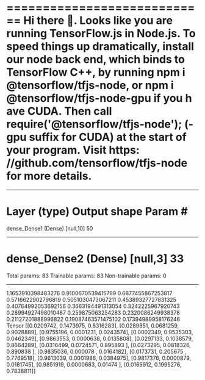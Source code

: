 ============================
Hi there 👋. Looks like you are running TensorFlow.js in Node.js. To speed things up dramatically, install our node back
end, which binds to TensorFlow C++, by running npm i @tensorflow/tfjs-node, or npm i @tensorflow/tfjs-node-gpu if you h
ave CUDA. Then call require('@tensorflow/tfjs-node'); (-gpu suffix for CUDA) at the start of your program. Visit https:
//github.com/tensorflow/tfjs-node for more details.
============================

_________________________________________________________________
Layer (type)                 Output shape              Param #   
=================================================================
dense_Dense1 (Dense)         [null,10]                 50        
_________________________________________________________________
dense_Dense2 (Dense)         [null,3]                  33        
=================================================================
Total params: 83
Trainable params: 83
Non-trainable params: 0
_________________________________________________________________
1.1653910398483276
0.9100670539415799
0.6877455867253817
0.5716622902796819
0.5051030473067211
0.45389327727831325
0.40764992053692156
0.3663194491313054
0.3242225967920743
0.28994927498010487
0.259875063254283
0.2320086249938378
0.21127201888996822
0.19087463571475102
0.17394989958176246
Tensor
    [[0.0209742, 0.1473975, 0.8316283],
     [0.0289851, 0.0681259, 0.9028889],
     [0.9755196, 0.0001231, 0.0243574],
     [0.0002349, 0.9535303, 0.0462349],
     [0.9863553, 0.0000638, 0.0135808],
     [0.0297133, 0.1038579, 0.8664289],
     [0.0316499, 0.0724571, 0.895893 ],
     [0.0273295, 0.0818326, 0.890838 ],
     [0.9835036, 0.000078 , 0.0164182],
     [0.0173731, 0.205675 , 0.7769518],
     [0.9613039, 0.0001986, 0.0384975],
     [0.9817376, 0.0000879, 0.0181745],
     [0.9851919, 0.0000683, 0.01474  ],
     [0.0165912, 0.1995276, 0.7838811]]
